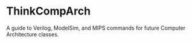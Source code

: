 ThinkCompArch
=============

A guide to Verilog, ModelSim, and MIPS commands for future Computer Architecture classes.
